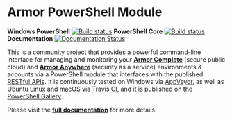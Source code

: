 ﻿# Armor PowerShell Module

**Windows PowerShell** [![Build status](https://ci.appveyor.com/api/projects/status/x4ik2enxvdc5h0x6?svg=true&branch=master)](https://ci.appveyor.com/project/tlindsay42/armorpowershell) **PowerShell Core** [![Build status](https://travis-ci.org/tlindsay42/ArmorPowerShell.svg?branch=master)](https://travis-ci.org/tlindsay42/ArmorPowerShell) **Documentation** [![Documentation Status](http://readthedocs.org/projects/armorpowershell/badge/?version=latest)](http://armorpowershell.readthedocs.io/en/latest/?badge=latest)

This is a community project that provides a powerful command-line interface for managing and monitoring your **[Armor Complete](https://www.armor.com/armor-complete-secure-hosting/ 'Armor Complete Product Page')** (secure public cloud) and **[Armor Anywhere](https://www.armor.com/armor-anywhere-security/ 'Armor Anywhere Product Page')** (security as a service) environments & accounts via a PowerShell module that interfaces with the published [RESTful APIs](https://docs.armor.com/display/KBSS/Armor+API+Guide 'Armor API Guide').  It is continuously tested on Windows via [AppVeyor](https://ci.appveyor.com/project/tlindsay42/ArmorPowerShell), as well as Ubuntu Linux and macOS via [Travis CI](https://travis-ci.org/tlindsay42/ArmorPowerShell), and it is published on the [PowerShell Gallery](https://www.powershellgallery.com/packages/Armor).

Please visit the **[full documentation](http://armorpowershell.readthedocs.io/en/latest/)** for more details.
